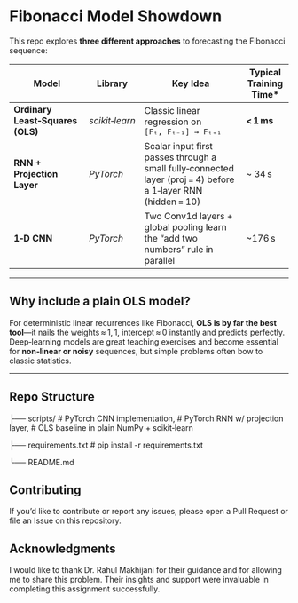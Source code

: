 # Fibonacci Model Showdown

This repo explores **three different approaches** to forecasting the Fibonacci sequence:

| Model | Library | Key Idea | Typical Training Time* |
|-------|---------|----------|-------------------------|
| **Ordinary Least‑Squares (OLS)** | *scikit‑learn* | Classic linear regression on `[Fₜ, Fₜ₋₁] → Fₜ₊₁` | **\< 1 ms** |
| **RNN + Projection Layer** | *PyTorch* | Scalar input first passes through a small fully‑connected layer (proj = 4) before a 1‑layer RNN (hidden = 10) | ~ 34 s |
| **1‑D CNN** | *PyTorch* | Two Conv1d layers + global pooling learn the “add two numbers” rule in parallel | ~176 s |

---

## Why include a plain OLS model?

For deterministic linear recurrences like Fibonacci, **OLS is by far the best tool**—it nails the weights ≈ 1, 1, intercept ≈ 0 instantly and predicts perfectly.  
Deep‑learning models are great teaching exercises and become essential for **non‑linear or noisy** sequences, but simple problems often bow to classic statistics.

---

## Repo Structure

├── scripts/ # PyTorch CNN implementation, # PyTorch RNN w/ projection layer, # OLS baseline in plain NumPy + scikit‑learn

├── requirements.txt # pip install -r requirements.txt

└── README.md

## Contributing
If you’d like to contribute or report any issues, please open a Pull Request or file an Issue on this repository.
## Acknowledgments
I would like to thank Dr. Rahul Makhijani for their guidance and for allowing me to share this problem. Their insights and support were invaluable in completing this assignment successfully.
